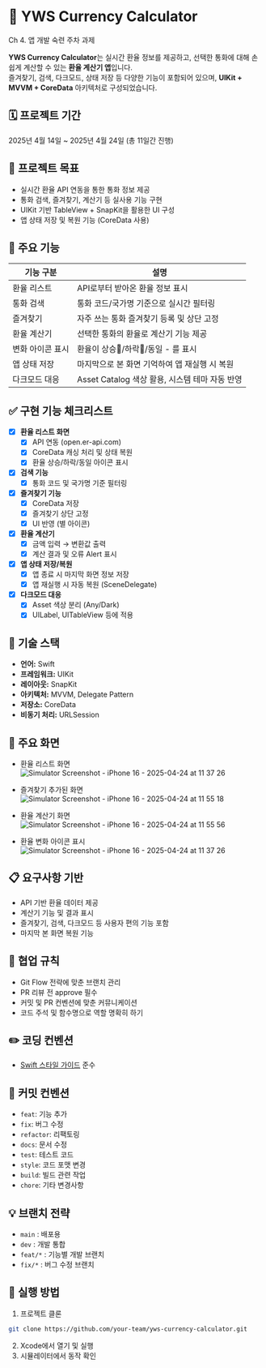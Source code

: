 # 💱 YWS Currency Calculator
Ch 4. 앱 개발 숙련 주차 과제

**YWS Currency Calculator**는 실시간 환율 정보를 제공하고, 선택한 통화에 대해 손쉽게 계산할 수 있는 **환율 계산기 앱**입니다.  
즐겨찾기, 검색, 다크모드, 상태 저장 등 다양한 기능이 포함되어 있으며, **UIKit + MVVM + CoreData** 아키텍처로 구성되었습니다.

## 🗓 프로젝트 기간

2025년 4월 14일 ~ 2025년 4월 24일 (총 11일간 진행)

## 🎯 프로젝트 목표

- 실시간 환율 API 연동을 통한 통화 정보 제공
- 통화 검색, 즐겨찾기, 계산기 등 실사용 기능 구현
- UIKit 기반 TableView + SnapKit을 활용한 UI 구성
- 앱 상태 저장 및 복원 기능 (CoreData 사용)

## 📱 주요 기능

| 기능 구분 | 설명 |
|----------|------|
| 환율 리스트 | API로부터 받아온 환율 정보 표시 |
| 통화 검색 | 통화 코드/국가명 기준으로 실시간 필터링 |
| 즐겨찾기 | 자주 쓰는 통화 즐겨찾기 등록 및 상단 고정 |
| 환율 계산기 | 선택한 통화의 환율로 계산기 기능 제공 |
| 변화 아이콘 표시 | 환율이 상승🔼/하락🔽/동일 - 를 표시 |
| 앱 상태 저장 | 마지막으로 본 화면 기억하여 앱 재실행 시 복원 |
| 다크모드 대응 | Asset Catalog 색상 활용, 시스템 테마 자동 반영 |

## ✅ 구현 기능 체크리스트

- [x] **환율 리스트 화면**
  - [x] API 연동 (open.er-api.com)
  - [x] CoreData 캐싱 처리 및 상태 복원
  - [x] 환율 상승/하락/동일 아이콘 표시

- [x] **검색 기능**
  - [x] 통화 코드 및 국가명 기준 필터링

- [x] **즐겨찾기 기능**
  - [x] CoreData 저장
  - [x] 즐겨찾기 상단 고정
  - [x] UI 반영 (별 아이콘)

- [x] **환율 계산기**
  - [x] 금액 입력 → 변환값 출력
  - [x] 계산 결과 및 오류 Alert 표시

- [x] **앱 상태 저장/복원**
  - [x] 앱 종료 시 마지막 화면 정보 저장
  - [x] 앱 재실행 시 자동 복원 (SceneDelegate)

- [x] **다크모드 대응**
  - [x] Asset 색상 분리 (Any/Dark)
  - [x] UILabel, UITableView 등에 적용

## 🧩 기술 스택

- **언어:** Swift
- **프레임워크:** UIKit
- **레이아웃:** SnapKit
- **아키텍처:** MVVM, Delegate Pattern
- **저장소:** CoreData
- **비동기 처리:** URLSession

## 📸 주요 화면

- 환율 리스트 화면  
  ![Simulator Screenshot - iPhone 16 - 2025-04-24 at 11 37 26](https://github.com/user-attachments/assets/e96fa49f-9be8-4adc-a67e-8ca09fb58e64)

- 즐겨찾기 추가된 화면  
  ![Simulator Screenshot - iPhone 16 - 2025-04-24 at 11 55 18](https://github.com/user-attachments/assets/4358d512-df48-4844-b235-ea30a1dc4d80)


- 환율 계산기 화면  
  ![Simulator Screenshot - iPhone 16 - 2025-04-24 at 11 55 56](https://github.com/user-attachments/assets/e4f5b1f8-fe51-438d-9b96-f8ae448200bf)


- 환율 변화 아이콘 표시  
  ![Simulator Screenshot - iPhone 16 - 2025-04-24 at 11 37 26](https://github.com/user-attachments/assets/e96fa49f-9be8-4adc-a67e-8ca09fb58e64)

## 📋 요구사항 기반

- API 기반 환율 데이터 제공
- 계산기 기능 및 결과 표시
- 즐겨찾기, 검색, 다크모드 등 사용자 편의 기능 포함
- 마지막 본 화면 복원 기능

## 🔎 협업 규칙

- Git Flow 전략에 맞춘 브랜치 관리
- PR 리뷰 전 approve 필수
- 커밋 및 PR 컨벤션에 맞춘 커뮤니케이션
- 코드 주석 및 함수명으로 역할 명확히 하기

## ✏️ 코딩 컨벤션

- [Swift 스타일 가이드](https://github.com/StyleShare/swift-style-guide) 준수

## 📍 커밋 컨벤션

- `feat`: 기능 추가
- `fix`: 버그 수정
- `refactor`: 리팩토링
- `docs`: 문서 수정
- `test`: 테스트 코드
- `style`: 코드 포맷 변경
- `build`: 빌드 관련 작업
- `chore`: 기타 변경사항

## 💡 브랜치 전략

- `main` : 배포용
- `dev` : 개발 통합
- `feat/*` : 기능별 개발 브랜치
- `fix/*` : 버그 수정 브랜치

## 🚀 실행 방법

1. 프로젝트 클론
```bash
git clone https://github.com/your-team/yws-currency-calculator.git
```
2. Xcode에서 열기 및 실행  
3. 시뮬레이터에서 동작 확인
